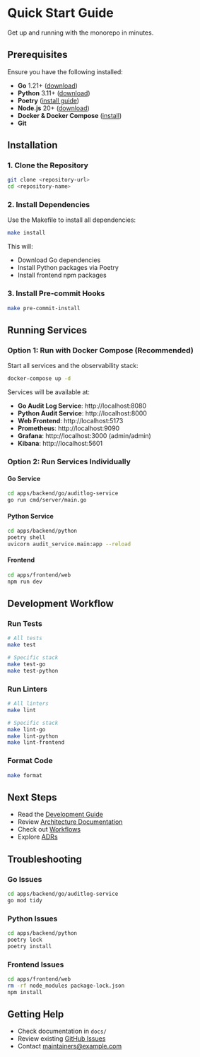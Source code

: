 # Quick Start Guide

Get up and running with the monorepo in minutes.

## Prerequisites

Ensure you have the following installed:

- **Go** 1.21+ ([download](https://go.dev/dl/))
- **Python** 3.11+ ([download](https://www.python.org/downloads/))
- **Poetry** ([install guide](https://python-poetry.org/docs/#installation))
- **Node.js** 20+ ([download](https://nodejs.org/))
- **Docker & Docker Compose** ([install](https://docs.docker.com/get-docker/))
- **Git**

## Installation

### 1. Clone the Repository

```bash
git clone <repository-url>
cd <repository-name>
```

### 2. Install Dependencies

Use the Makefile to install all dependencies:

```bash
make install
```

This will:
- Download Go dependencies
- Install Python packages via Poetry
- Install frontend npm packages

### 3. Install Pre-commit Hooks

```bash
make pre-commit-install
```

## Running Services

### Option 1: Run with Docker Compose (Recommended)

Start all services and the observability stack:

```bash
docker-compose up -d
```

Services will be available at:
- **Go Audit Log Service**: http://localhost:8080
- **Python Audit Service**: http://localhost:8000
- **Web Frontend**: http://localhost:5173
- **Prometheus**: http://localhost:9090
- **Grafana**: http://localhost:3000 (admin/admin)
- **Kibana**: http://localhost:5601

### Option 2: Run Services Individually

#### Go Service

```bash
cd apps/backend/go/auditlog-service
go run cmd/server/main.go
```

#### Python Service

```bash
cd apps/backend/python
poetry shell
uvicorn audit_service.main:app --reload
```

#### Frontend

```bash
cd apps/frontend/web
npm run dev
```

## Development Workflow

### Run Tests

```bash
# All tests
make test

# Specific stack
make test-go
make test-python
```

### Run Linters

```bash
# All linters
make lint

# Specific stack
make lint-go
make lint-python
make lint-frontend
```

### Format Code

```bash
make format
```

## Next Steps

- Read the [Development Guide](docs/DEVELOPMENT_GUIDE.md)
- Review [Architecture Documentation](docs/ARCHITECTURE.md)
- Check out [Workflows](docs/WORKFLOWS.md)
- Explore [ADRs](docs/adr/)

## Troubleshooting

### Go Issues

```bash
cd apps/backend/go/auditlog-service
go mod tidy
```

### Python Issues

```bash
cd apps/backend/python
poetry lock
poetry install
```

### Frontend Issues

```bash
cd apps/frontend/web
rm -rf node_modules package-lock.json
npm install
```

## Getting Help

- Check documentation in `docs/`
- Review existing [GitHub Issues](link-to-issues)
- Contact maintainers@example.com
